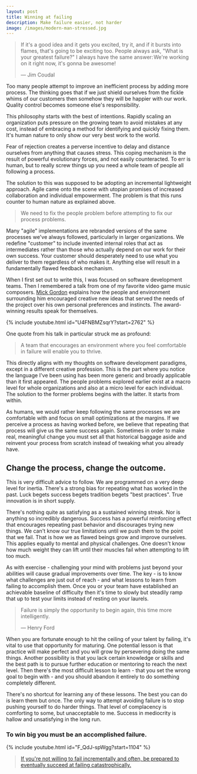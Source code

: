 ```yaml
---
layout: post
title: Winning at failing
description: Make failure easier, not harder
image: /images/modern-man-stressed.jpg
---
```


> If it's a good idea and it gets you excited, try it, and if it bursts into flames, that's going to be exciting too. People always ask, "What is your greatest failure?" I always have the same answer: We're working on it right now, it's gonna be awesome!
>
> — Jim Coudal

Too many people attempt to improve an inefficient process by adding more process. The thinking goes that if we just shield ourselves from the fickle whims of our customers then somehow they will be happier with our work. Quality control becomes someone else's responsibility.

This philosophy starts with the best of intentions. Rapidly scaling an organization puts pressure on the growing team to avoid mistakes at any cost, instead of embracing a method for identifying and quickly fixing them. It's human nature to only show our very best work to the world.

Fear of rejection creates a perverse incentive to delay and distance ourselves from anything that causes stress. This coping mechanism is the result of powerful evolutionary forces, and not easily counteracted. To err is human, but to really screw things up you need a whole team of people all following a process.

The solution to this was supposed to be adopting an incremental lightweight approach. Agile came onto the scene with utopian promises of increased collaboration and individual empowerment. The problem is that this runs counter to human nature as explained above.

> We need to fix the people problem before attempting to fix our process problems.

Many "agile" implementations are rebranded versions of the same processes we've always followed, particularly in larger organizations. We redefine "customer" to include invented internal roles that act as intermediates rather than those who actually depend on our work for their own success. Your customer should desperately need to use what you deliver to them regardless of who makes it. Anything else will result in a fundamentally flawed feedback mechanism.

When I first set out to write this, I was focused on software development teams. Then I remembered a talk from one of my favorite video game music composers. [Mick Gordon](https://mick-gordon.com) explains how the people and environment surrounding him encouraged creative new ideas that served the needs of the project over his own personal preferences and instincts. The award-winning results speak for themselves.

{% include youtube.html id="U4FNBMZsqrY?start=2762" %}

One quote from his talk in particular struck me as profound:

> A team that encourages an environment where you feel comfortable in failure will enable you to thrive.

This directly aligns with my thoughts on software development paradigms, except in a different creative profession. This is the part where you notice the language I've been using has been more generic and broadly applicable than it first appeared. The people problems explored earlier exist at a macro level for whole organizations and also at a micro level for each individual. The solution to the former problems begins with the latter. It starts from within.

As humans, we would rather keep following the same processes we are comfortable with and focus on small optimizations at the margins. If we perceive a process as having worked before, we believe that repeating that process will give us the same success again. Sometimes in order to make real, meaningful change you must set all that historical baggage aside and reinvent your process from scratch instead of tweaking what you already have.

## Change the process, change the outcome.

This is very difficult advice to follow. We are programmed on a very deep level for inertia. There's a strong bias for repeating what has worked in the past. Luck begets success begets tradition begets "best practices". True innovation is in short supply.

There's nothing quite as satisfying as a sustained winning streak. Nor is anything so incredibly dangerous. Success has a powerful reinforcing effect that encourages repeating past behavior and discourages trying new things. We can't know our true limitations until we push them to the point that we fail. That is how we as flawed beings grow and improve ourselves. This applies equally to mental and physical challenges. One doesn't know how much weight they can lift until their muscles fail when attempting to lift too much.

As with exercise - challenging your mind with problems just beyond your abilities will cause gradual improvements over time. The key - is to know what challenges are just out of reach - and what lessons to learn from failing to accomplish them. Once you or your team have established an achievable baseline of difficulty then it's time to slowly but steadily ramp that up to test your limits instead of resting on your laurels.

> Failure is simply the opportunity to begin again, this time more intelligently.
>
> — Henry Ford

When you are fortunate enough to hit the ceiling of your talent by failing, it's vital to use that opportunity for maturing. One potential lesson is that practice will make perfect and you will grow by persevering doing the same things. Another possibility is that you lack certain knowledge or skills and the best path is to pursue further education or mentoring to reach the next level. Then there's the most difficult lesson to learn - that you set the wrong goal to begin with - and you should abandon it entirely to do something completely different.

There's no shortcut for learning any of these lessons. The best you can do is learn them but once. The only way to attempt avoiding failure is to stop pushing yourself to do harder things. That level of complacency is comforting to some, but unacceptable to me. Success in mediocrity is hallow and unsatisfying in the long run.

### To win big you must be an accomplished failure.

{% include youtube.html id="F_QdJ-spWgg?start=1104" %}

> [If you're not willing to fail incrementally and often, be prepared to eventually succeed at failing catastrophically.](https://twitter.com/okwolf/status/966935143108681728)
